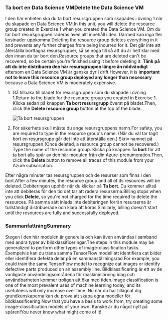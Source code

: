### <a name="delete-the-data-science-vm"></a><span data-ttu-id="b84a5-101">Ta bort en Data Science VM</span><span class="sxs-lookup"><span data-stu-id="b84a5-101">Delete the Data Science VM</span></span>

<span data-ttu-id="b84a5-102">I den här enheten ska du ta bort resursgruppen som skapades i övning 1 när du skapade en Data Science VM.</span><span class="sxs-lookup"><span data-stu-id="b84a5-102">In this unit, you will delete the resource group created in Exercise 1 when you created the Data Science VM.</span></span> <span data-ttu-id="b84a5-103">Om du tar bort resursgruppen raderas även allt innehåll i den. Därmed kan inga fler kostnader uppkomma.</span><span class="sxs-lookup"><span data-stu-id="b84a5-103">Deleting the resource group deletes everything in it and prevents any further charges from being incurred for it.</span></span> <span data-ttu-id="b84a5-104">Det går inte att återställa borttagna resursgrupper, så se noga till så att du är helt klar med den innan du tar bort den.</span><span class="sxs-lookup"><span data-stu-id="b84a5-104">Resource groups that are deleted can't be recovered, so be certain you're finished using it before deleting it.</span></span> <span data-ttu-id="b84a5-105">**Tänk på att du inte distribuera den här resursgruppen längre än nödvändigt** eftersom en Data Science VM är ganska dyr i drift.</span><span class="sxs-lookup"><span data-stu-id="b84a5-105">However, it is **important not to leave this resource group deployed any longer than necessary** because a Data Science VM is moderately expensive.</span></span>

1. <span data-ttu-id="b84a5-106">Gå tillbaka till bladet för resursgruppen som du skapade i övning 1.</span><span class="sxs-lookup"><span data-stu-id="b84a5-106">Return to the blade for the resource group you created in Exercise 1.</span></span> <span data-ttu-id="b84a5-107">Klicka sedan på knappen **Ta bort resursgrupp** överst på bladet.</span><span class="sxs-lookup"><span data-stu-id="b84a5-107">Then, click the **Delete resource group** button at the top of the blade.</span></span>

    ![Ta bort resursgruppen](../media-draft/6-delete-resource-group.png)

1. <span data-ttu-id="b84a5-109">För säkerhets skull måste du ange resursgruppens namn.</span><span class="sxs-lookup"><span data-stu-id="b84a5-109">For safety, you are required to type in the resource group's name.</span></span> <span data-ttu-id="b84a5-110">(När du väl tar tagit bort en resursgrupp går det inte att återställa den.) Skriv namnet på resursgruppen.</span><span class="sxs-lookup"><span data-stu-id="b84a5-110">(Once deleted, a resource group cannot be recovered.) Type the name of the resource group.</span></span> <span data-ttu-id="b84a5-111">Klicka på knappen **Ta bort** för att ta bort alla spår av den här modulen från din Azure-prenumeration.</span><span class="sxs-lookup"><span data-stu-id="b84a5-111">Then, click the **Delete** button to remove all traces of this module from your Azure subscription.</span></span>

<span data-ttu-id="b84a5-112">Efter några minuter tas resursgruppen och de resurser som finns i den bort.</span><span class="sxs-lookup"><span data-stu-id="b84a5-112">After a few minutes, the resource group and all of its resources will be deleted.</span></span> <span data-ttu-id="b84a5-113">Debiteringen upphör när du klickar på **Ta bort**. Du kommer alltså inte att debiteras för den tid det tar att radera resurserna.</span><span class="sxs-lookup"><span data-stu-id="b84a5-113">Billing stops when you click **Delete**, so you're not charged for the time required to delete the resources.</span></span> <span data-ttu-id="b84a5-114">På samma sätt inleds inte debiteringen förrän resurserna är fullständigt distribuerade och klara att köras.</span><span class="sxs-lookup"><span data-stu-id="b84a5-114">Similarly, billing doesn't start until the resources are fully and successfully deployed.</span></span>

### <a name="summary"></a><span data-ttu-id="b84a5-115">Sammanfattning</span><span class="sxs-lookup"><span data-stu-id="b84a5-115">Summary</span></span>

<span data-ttu-id="b84a5-116">Stegen i den här modulen är generella och kan även användas i samband med andra typer av bildklassificeringar.</span><span class="sxs-lookup"><span data-stu-id="b84a5-116">The steps in this module may be generalized to perform other types of image-classification tasks.</span></span> <span data-ttu-id="b84a5-117">Exempelvis kan du träna samma TensorFlow modell att identifiera cat bilder eller identifiera defekta delar på en sammanställningsrad.</span><span class="sxs-lookup"><span data-stu-id="b84a5-117">For example, you could train the same TensorFlow model to recognize cat images or identify defective parts produced on an assembly line.</span></span> <span data-ttu-id="b84a5-118">Bildklassificering är ett av de vanligaste användningsområdena för maskininlärning idag och användbarheten kommer troligen att öka med tiden.</span><span class="sxs-lookup"><span data-stu-id="b84a5-118">Image classification is one of the most prevalent uses of machine learning today, and its usefulness will only increase over time.</span></span> <span data-ttu-id="b84a5-119">Nu när du har tillägnat dig grundkunskaperna kan du prova att skapa egna modeller för bildklassificering.</span><span class="sxs-lookup"><span data-stu-id="b84a5-119">Now that you have a basis to work from, try creating some image-classification models of your own.</span></span> <span data-ttu-id="b84a5-120">Kanske är du något nytt på spåren!</span><span class="sxs-lookup"><span data-stu-id="b84a5-120">You never know what might come of it!</span></span>
